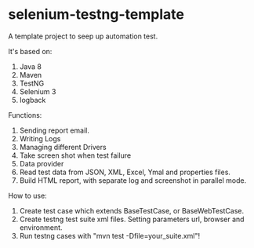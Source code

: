 # selenium-testng-template

A template project to seep up automation test. 

It's based on:
1. Java 8
2. Maven
3. TestNG
4. Selenium 3
5. logback


Functions:
1. Sending report email.
2. Writing Logs
3. Managing different Drivers
4. Take screen shot when test failure
5. Data provider
6. Read test data from JSON, XML, Excel, Ymal and properties files.
7. Build HTML report, with separate log and screenshot in parallel mode.

How to use:
1. Create test case which extends BaseTestCase, or BaseWebTestCase.
2. Create testng test suite xml files. Setting parameters url, browser and environment.
3. Run testng cases with "mvn test -Dfile=your_suite.xml"!
